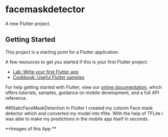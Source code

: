 # facemaskdetector

A new Flutter project.

## Getting Started

This project is a starting point for a Flutter application.

A few resources to get you started if this is your first Flutter project:

- [Lab: Write your first Flutter app](https://flutter.dev/docs/get-started/codelab)
- [Cookbook: Useful Flutter samples](https://flutter.dev/docs/cookbook)

For help getting started with Flutter, view our
[online documentation](https://flutter.dev/docs), which offers tutorials,
samples, guidance on mobile development, and a full API reference.

##StaticFaceMaskDetection in Flutter
I created my cutsom Face mask detector which and converted my model into tflite. With the help of TFLite i was able to make my predictions in the mobile app itself in seconds.

**Images of this App **

